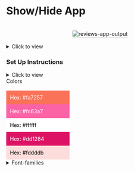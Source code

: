 # Show/Hide App


<br/>
<div style="text-align: center;">
<img src="https://assets.ccbp.in/frontend/content/react-js/show-hide-output.gif" alt="reviews-app-output" style="max-width:85%;box-shadow:0 2.8px 2.2px rgba(0, 0, 0, 0.12)">
</div>
<br/>


<details>
<summary>Click to view</summary>

- [Extra Small (Size < 576px), Small (Size >= 576px)](https://assets.ccbp.in/frontend/content/react-js/show-hide-sm-output.png)
- [Medium (Size >= 768px), Large (Size >= 992px) and Extra Large (Size >= 1200px)](https://assets.ccbp.in/frontend/content/react-js/show-hide-lg-output.png)

</details>

### Set Up Instructions

<details>
<summary>Click to view</summary>

- Download dependencies by running `npm install`
- Start up the app using `npm start`
</details>




<summary>Colors</summary>

<br/>

<div style="background-color: #fa7257 ; width: 150px; padding: 10px; color: white">Hex: #fa7257</div>
<div style="background-color: #fc63a7 ; width: 150px; padding: 10px; color: white">Hex: #fc63a7</div>
<div style="background-color: #ffffff ; width: 150px; padding: 10px; color: black">Hex: #ffffff</div>
<div style="background-color: #dd1264 ; width: 150px; padding: 10px; color: white">Hex: #dd1264</div>
<div style="background-color: #fddddb ; width: 150px; padding: 10px; color: black">Hex: #fddddb</div>

</details>

<details>
<summary>Font-families</summary>

- Roboto

</details>

